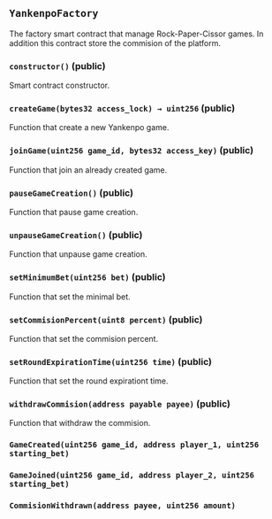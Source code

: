 ## `YankenpoFactory`



The factory smart contract that manage Rock-Paper-Cissor games.
In addition this contract store the commision of the platform.


### `constructor()` (public)



Smart contract constructor.

### `createGame(bytes32 access_lock) → uint256` (public)



Function that create a new Yankenpo game.


### `joinGame(uint256 game_id, bytes32 access_key)` (public)



Function that join an already created game.


### `pauseGameCreation()` (public)



Function that pause game creation.

### `unpauseGameCreation()` (public)



Function that unpause game creation.

### `setMinimumBet(uint256 bet)` (public)



Function that set the minimal bet.


### `setCommisionPercent(uint8 percent)` (public)



Function that set the commision percent.


### `setRoundExpirationTime(uint256 time)` (public)



Function that set the round expirationt time.


### `withdrawCommision(address payable payee)` (public)



Function that withdraw the commision.



### `GameCreated(uint256 game_id, address player_1, uint256 starting_bet)`





### `GameJoined(uint256 game_id, address player_2, uint256 starting_bet)`





### `CommisionWithdrawn(address payee, uint256 amount)`







